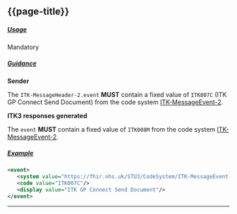 ## {{page-title}}

<h5><ins>Usage</ins></h5>

<span class="mro-circle mandatory" title="Mandatory"></span> Mandatory


<h5><ins>Guidance</ins></h5>

<b>Sender</b>

The `ITK-MessageHeader-2.event` **MUST** contain a fixed value of `ITK007C` (ITK GP Connect Send Document) from the code system [ITK-MessageEvent-2](https://fhir.nhs.uk/STU3/CodeSystem/ITK-MessageEvent-2).

<b>ITK3 responses generated</b>

The `event` **MUST** contain a fixed value of `ITK008M` from the code system [ITK-MessageEvent-2](https://fhir.nhs.uk/STU3/CodeSystem/ITK-MessageEvent-2).


<h5><ins>Example</ins></h5>

```xml
<event>
   <system value="https://fhir.nhs.uk/STU3/CodeSystem/ITK-MessageEvent-2"/>
   <code value="ITK007C"/>
   <display value="ITK GP Connect Send Document"/>
</event>
```
---